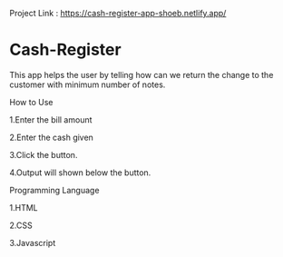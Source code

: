 Project Link : https://cash-register-app-shoeb.netlify.app/


# Cash-Register

This app helps the user by telling how can we return the change to the customer with minimum number of notes.

How to Use

1.Enter the bill amount

2.Enter the cash given

3.Click the button.

4.Output will shown below the button.

Programming Language

1.HTML

2.CSS

3.Javascript

